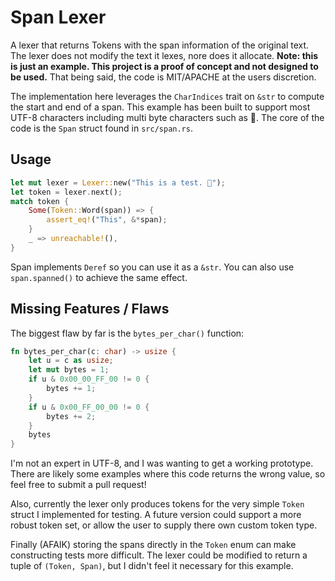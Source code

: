 # Span Lexer

A lexer that returns Tokens with the span information of the original text. The lexer does not modify the text it lexes, nore does it allocate. **Note: this is just an example. This project is a proof of concept and not designed to be used.** That being said, the code is MIT/APACHE at the users discretion.

The implementation here leverages the `CharIndices` trait on `&str` to compute the start and end of a span. This example has been built to support most UTF-8 characters including multi byte characters such as 🚀. The core of the code is the `Span` struct found in `src/span.rs`.

## Usage

```rust
let mut lexer = Lexer::new("This is a test. 🚀");
let token = lexer.next();
match token {
    Some(Token::Word(span)) => {
        assert_eq!("This", &*span);
    }
    _ => unreachable!(),
}
```

Span implements `Deref` so you can use it as a `&str`. You can also use `span.spanned()` to achieve the same effect.

## Missing Features / Flaws

The biggest flaw by far is the `bytes_per_char()` function:

```rust
fn bytes_per_char(c: char) -> usize {
    let u = c as usize;
    let mut bytes = 1;
    if u & 0x00_00_FF_00 != 0 {
        bytes += 1;
    }
    if u & 0x00_FF_00_00 != 0 {
        bytes += 2;
    }
    bytes
}
```

I'm not an expert in UTF-8, and I was wanting to get a working prototype. There are likely some examples where this code returns the wrong value, so feel free to submit a pull request!

Also, currently the lexer only produces tokens for the very simple `Token` struct I implemented for testing. A future version could support a more robust token set, or allow the user to supply there own custom token type.

Finally (AFAIK) storing the spans directly in the `Token` enum can make constructing tests more difficult. The lexer could be modified to return a tuple of `(Token, Span)`, but I didn't feel it necessary for this example.